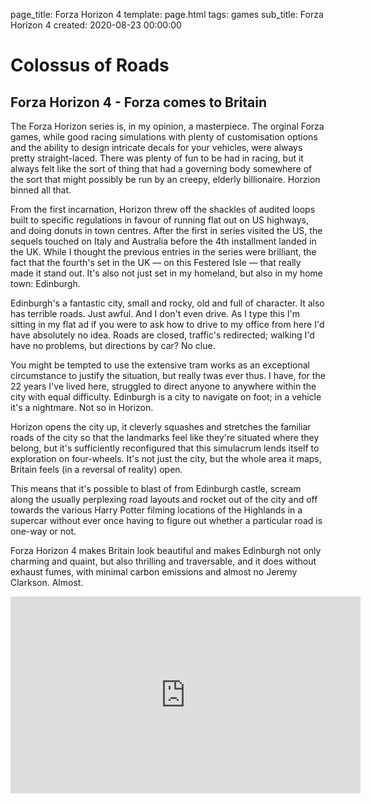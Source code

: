 page_title: Forza Horizon 4 
template: page.html
tags: games
sub_title: Forza Horizon 4
created: 2020-08-23 00:00:00

# Colossus of Roads

## Forza Horizon 4 - Forza comes to Britain

The Forza Horizon series is, in my opinion, a masterpiece. The orginal Forza games, while good racing simulations with plenty of
customisation options and the ability to design intricate decals for your vehicles, were always pretty straight-laced. There
was plenty of fun to be had in racing, but it always felt like the sort of thing that had a governing body somewhere of the 
sort that might possibly be run by an creepy, elderly billionaire. Horzion binned all that.

From the first incarnation, Horizon threw off the shackles of audited loops built to specific regulations in favour of 
running flat out on US highways, and doing donuts in town centres. After the first in series visited the US, the sequels touched 
on Italy and Australia before the 4th installment landed in the UK.  While I thought the previous entries in the series were
brilliant, the fact that the fourth's set in the UK &mdash; on this Festered Isle &mdash; that really made it stand out. 
It's also not just set in my homeland, but also in my home town: Edinburgh. 

Edinburgh's a fantastic city, small and rocky, old and full of character. It also has terrible roads. Just awful. And I don't
even drive. As I type this I'm sitting in my flat ad if you were to ask how to drive to my office from here I'd have absolutely
no idea. Roads are closed, traffic's redirected; walking I'd have no problems, but directions by car? No clue.

You might be tempted to use the extensive tram works as an exceptional circumstance to justify the situation, but really
twas ever thus. I have, for the 22 years I've lived here, struggled to direct anyone to anywhere within the city with
equal difficulty. Edinburgh is a city to navigate on foot; in a vehicle it's a nightmare. Not so in Horizon.

Horizon opens the city up, it cleverly squashes and stretches the familiar roads of the city so that the landmarks feel like
they're situated where they belong, but it's sufficiently reconfigured that this simulacrum lends itself to exploration on four-wheels.
It's not just the city, but the whole area it maps, Britain feels (in a reversal of reality) open.

This means that it's possible to blast of from Edinburgh castle, scream along the usually perplexing road layouts and rocket out of the city
and off towards the various Harry Potter filming locations of the Highlands in a supercar without ever once having to figure out 
whether a particular road is one-way or not.

Forza Horizon 4 makes Britain look beautiful and makes Edinburgh not only charming and quaint, 
but also thrilling and traversable, and it does without exhaust fumes, with minimal carbon emissions and almost no Jeremy Clarkson. Almost.

<div class="youtube-holder">
    <iframe width="560" height="315" src="https://www.youtube.com/embed/n9hO2l6Obxw" frameborder="0" allow="accelerometer; autoplay; encrypted-media; gyroscope; picture-in-picture" allowfullscreen></iframe>
</div>
